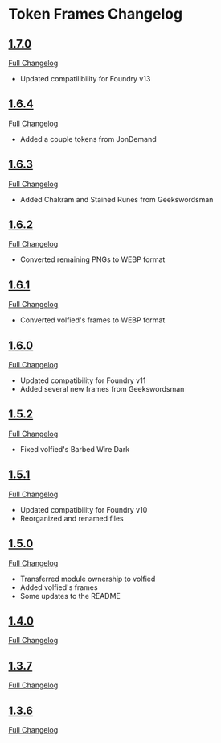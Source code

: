 # Token Frames Changelog

## [1.7.0](https://github.com/yorkshirelandscape/token_frames/tree/1.7.0)

[Full Changelog](https://github.com/yorkshirelandscape/token_frames/compare/1.6.4...1.7.0)
- Updated compatilibility for Foundry v13

## [1.6.4](https://github.com/yorkshirelandscape/token_frames/tree/1.6.4)

[Full Changelog](https://github.com/yorkshirelandscape/token_frames/compare/1.6.3...1.6.4)
- Added a couple tokens from JonDemand

## [1.6.3](https://github.com/yorkshirelandscape/token_frames/tree/1.6.3)

[Full Changelog](https://github.com/yorkshirelandscape/token_frames/compare/1.6.2...1.6.3)
- Added Chakram and Stained Runes from Geekswordsman

## [1.6.2](https://github.com/yorkshirelandscape/token_frames/tree/1.6.2)

[Full Changelog](https://github.com/yorkshirelandscape/token_frames/compare/1.6.1...1.6.2)
- Converted remaining PNGs to WEBP format 

## [1.6.1](https://github.com/yorkshirelandscape/token_frames/tree/1.6.1)

[Full Changelog](https://github.com/yorkshirelandscape/token_frames/compare/1.6.0...1.6.1)
- Converted volfied's frames to WEBP format

## [1.6.0](https://github.com/yorkshirelandscape/token_frames/tree/1.6.0)

[Full Changelog](https://github.com/yorkshirelandscape/token_frames/compare/1.5.2...1.6.0)
- Updated compatibility for Foundry v11
- Added several new frames from Geekswordsman

## [1.5.2](https://github.com/yorkshirelandscape/token_frames/tree/1.5.2)

[Full Changelog](https://github.com/yorkshirelandscape/token_frames/compare/1.5.1...1.5.2)
- Fixed volfied's Barbed Wire Dark

## [1.5.1](https://github.com/yorkshirelandscape/token_frames/tree/1.5.1)

[Full Changelog](https://github.com/yorkshirelandscape/token_frames/compare/1.5.0...1.5.1)
- Updated compatibility for Foundry v10
- Reorganized and renamed files

## [1.5.0](https://github.com/yorkshirelandscape/token_frames/tree/1.5.0)

[Full Changelog](https://github.com/yorkshirelandscape/token_frames/compare/1.4.0...1.5.0)
- Transferred module ownership to volfied
- Added volfied's frames
- Some updates to the README

## [1.4.0](https://github.com/jcolson/token_frames/tree/1.4.0)

[Full Changelog](https://github.com/jcolson/token_frames/compare/1.3.7...1.4.0)

## [1.3.7](https://github.com/jcolson/token_frames/tree/1.3.7)

[Full Changelog](https://github.com/jcolson/token_frames/compare/1.3.6...1.3.7)

## [1.3.6](https://github.com/jcolson/token_frames/tree/1.3.6)

[Full Changelog](https://github.com/jcolson/token_frames/compare/1.3.5...1.3.6)
